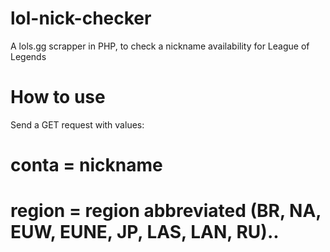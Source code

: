 # lol-nick-checker

A lols.gg scrapper in PHP, to check a nickname availability for League of Legends


# How to use

Send a GET request with values:
# conta = nickname
# region = region abbreviated (BR, NA, EUW, EUNE, JP, LAS, LAN, RU)..
